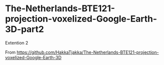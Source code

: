 # The-Netherlands-BTE121-projection-voxelized-Google-Earth-3D-part2
Extention 2

From https://github.com/HakkaTjakka/The-Netherlands-BTE121-projection-voxelized-Google-Earth-3D
